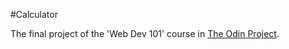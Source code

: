 #Calculator

The final project of the 'Web Dev 101' course in [The Odin Project](https://www.theodinproject.com/courses/web-development-101/lessons/calculator?ref=lnav).
